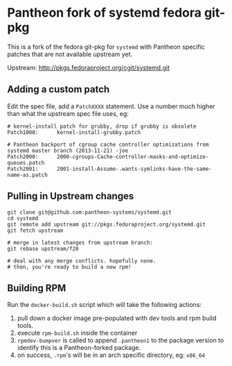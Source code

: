 Pantheon fork of systemd fedora git-pkg
=====================================

This is a fork of the fedora git-pkg for `systemd` with Pantheon
specific patches that are not available upstream yet.

Upstream: http://pkgs.fedoraproject.org/cgit/systemd.git

Adding a custom patch
---------------------

Edit the spec file, add a `PatchXXXX` statement. Use a number much
higher than what the upstream spec file uses, eg:

```
# kernel-install patch for grubby, drop if grubby is obsolete
Patch1000:      kernel-install-grubby.patch
 
# Pantheon backport of cgroup cache controller optimizations from systemd master branch (2013-11-21) -joe
Patch2000:      2000-cgroups-Cache-controller-masks-and-optimize-queues.patch
Patch2001:      2001-install-Assume-.wants-symlinks-have-the-same-name-as.patch

```

Pulling in Upstream changes
---------------------------

```
git clone git@github.com:pantheon-systems/systemd.git
cd systemd
git remote add upstream git://pkgs.fedoraproject.org/systemd.git
git fetch upstream

# merge in latest changes from upstream branch:
git rebase upstream/f20

# deal with any merge conflicts. hopefully none.
# then, you're ready to build a new rpm!
```

Building RPM
------------

Run the `docker-build.sh` script which will take the following actions:

1. pull down a docker image pre-populated with dev tools and rpm
  build tools.
2. execute `rpm-build.sh` inside the container
3. `rpmdev-bumpver` is called to append `.pantheon1` to the package version
  to identify this is a Pantheon-forked package.
3. on success, `.rpm`'s will be in an arch specific directory, eg: `x86_64`
